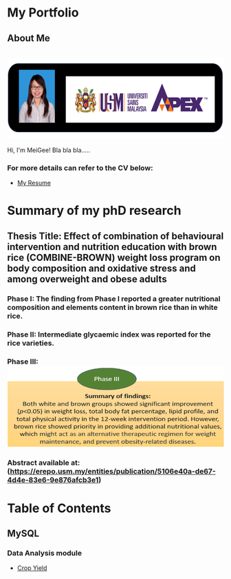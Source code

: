 # My Portfolio
## About Me

&nbsp;&nbsp;&nbsp;&nbsp;&nbsp;&nbsp;&nbsp;&nbsp;&nbsp;&nbsp;&nbsp;&nbsp;&nbsp;&nbsp;&nbsp;&nbsp;&nbsp;&nbsp;&nbsp;&nbsp;&nbsp;&nbsp;&nbsp;&nbsp;&nbsp;&nbsp;&nbsp;&nbsp;&nbsp;&nbsp;&nbsp;
<img src="https://github.com/meigeeong/My-Portfolio/blob/main/img/MyBanner.PNG" width="573" height="188">

Hi, I'm MeiGee! Bla bla bla.....

### For more details can refer to the CV below:<br>
- [My Resume](https://github.com/meigeeong/My-Portfolio/blob/main/RESUME%20MG5%20.pdf)

# Summary of my phD research
## Thesis Title: Effect of combination of behavioural intervention and nutrition education with brown rice (COMBINE-BROWN) weight loss program on body composition and oxidative stress and among overweight and obese adults

### Phase I: The finding from Phase I reported a greater nutritional composition and elements content in brown rice than in white rice. 
### Phase II: Intermediate glycaemic index was reported for the rice varieties. 
### Phase III: <img src="https://github.com/meigeeong/My-Portfolio/blob/main/img/Phase%20III.PNG" width="573" height="188">
### Abstract available at:(https://erepo.usm.my/entities/publication/5106e40a-de67-4d4e-83e6-9e876afcb3e1)

# Table of Contents

## MySQL

### Data Analysis module
- [Crop Yield](https://github.com/meigeeong/Crop-Yield-mysql) 
